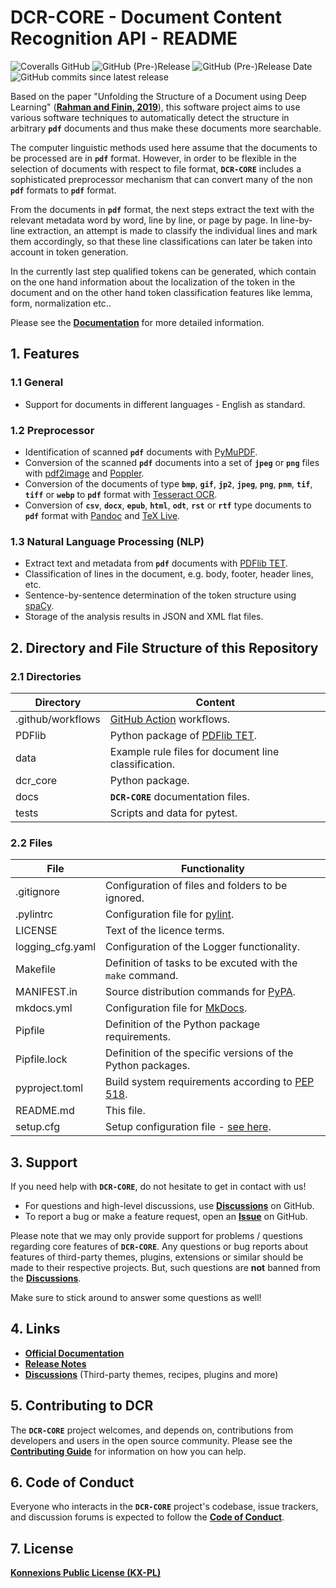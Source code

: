 # DCR-CORE - Document Content Recognition API - README

![Coveralls GitHub](https://img.shields.io/coveralls/github/KonnexionsGmbH/dcr-core.svg)
![GitHub (Pre-)Release](https://img.shields.io/github/v/release/KonnexionsGmbH/dcr-core?include_prereleases)
![GitHub (Pre-)Release Date](https://img.shields.io/github/release-date-pre/KonnexionsGmbh/dcr-core)
![GitHub commits since latest release](https://img.shields.io/github/commits-since/KonnexionsGmbH/dcr-core/0.9.7)

Based on the paper "Unfolding the Structure of a Document using Deep Learning" (**[Rahman and Finin, 2019](https://arxiv.org/abs/1910.03678)**), this software project aims to use various software techniques to automatically detect the structure in arbitrary **`pdf`** documents and thus make these documents more searchable.

The computer linguistic methods used here assume that the documents to be processed are in **`pdf`** format.
However, in order to be flexible in the selection of documents with respect to file format, **`DCR-CORE`** includes a sophisticated preprocessor mechanism that can convert many of the non **`pdf`** formats to **`pdf`** format.

From the documents in **`pdf`** format, the next steps extract the text with the relevant metadata word by word, line by line, or page by page. In line-by-line extraction, an attempt is made to classify the individual lines and mark them accordingly, so that these line classifications can later be taken into account in token generation.

In the currently last step qualified tokens can be generated, which contain on the one hand information about the localization of the token in the document and on the other hand token classification features like lemma, form, normalization etc..

Please see the **[Documentation](https://konnexionsgmbh.github.io/dcr-core)** for more detailed information.

## 1. Features

### 1.1 General 
 
- Support for documents in different languages - English as standard.

### 1.2 Preprocessor 

- Identification of scanned **`pdf`** documents with [PyMuPDF](https://pymupdf.readthedocs.io/en/latest/module.html).
- Conversion of the scanned **`pdf`** documents into a set of **`jpeg`** or **`png`** files with [pdf2image](https://pypi.org/project/pdf2image) and [Poppler](https://poppler.freedesktop.org).
- Conversion of the documents of type **`bmp`**, **`gif`**, **`jp2`**, **`jpeg`**, **`png`**, **`pnm`**, **`tif`**, **`tiff`** or **`webp`** to **`pdf`** format with [Tesseract OCR](https://github.com/tesseract-ocr/tesseract).
- Conversion of **`csv`**, **`docx`**, **`epub`**, **`html`**, **`odt`**, **`rst`** or **`rtf`** type documents to **`pdf`** format with [Pandoc](https://pandoc.org) and [TeX Live](https://www.tug.org/texlive).

### 1.3 Natural Language Processing (NLP) 

- Extract text and metadata from **`pdf`** documents with [PDFlib TET](https://www.pdflib.com/products/tet/).
- Classification of lines in the document, e.g. body, footer, header lines, etc.
- Sentence-by-sentence determination of the token structure using [spaCy](https://spacy.io).
- Storage of the analysis results in JSON and XML flat files.

## 2. Directory and File Structure of this Repository

### 2.1 Directories

| Directory         | Content                                                               |
|-------------------|-----------------------------------------------------------------------|
| .github/workflows | [GitHub Action](https://github.com/actions) workflows.                |
| PDFlib            | Python package of [PDFlib TET](https://www.pdflib.com/products/tet/). |
| data              | Example rule files for document line classification.                  |
| dcr_core          | Python package.                                                       |
| docs              | **`DCR-CORE`** documentation files.                                     |
| tests             | Scripts and data for pytest.                                          |

### 2.2 Files

| File             | Functionality                                                                                              |
|------------------|------------------------------------------------------------------------------------------------------------|
| .gitignore       | Configuration of files and folders to be ignored.                                                          |
| .pylintrc        | Configuration file for [pylint](https://github.com/PyCQA/pylint).                                          |
| LICENSE          | Text of the licence terms.                                                                                 |
| logging_cfg.yaml | Configuration of the Logger functionality.                                                                 |
| Makefile         | Definition of tasks to be excuted with the `make` command.                                                 |
| MANIFEST.in      | Source distribution commands for [PyPA](https://packaging.python.org/en/latest/guides/using-manifest-in/). |
| mkdocs.yml       | Configuration file for [MkDocs](https://github.com/mkdocs/mkdocs/).                                        |
| Pipfile          | Definition of the Python package requirements.                                                             |
| Pipfile.lock     | Definition of the specific versions of the Python packages.                                                |
| pyproject.toml   | Build system requirements according to [PEP 518](https://peps.python.org/pep-0518/).                       |
| README.md        | This file.                                                                                                 |
| setup.cfg        | Setup configuration file - [see here](https://setuptools.pypa.io/en/latest/setuptools.html).               |

## 3. Support

If you need help with **`DCR-CORE`**, do not hesitate to get in contact with us!

- For questions and high-level discussions, use **[Discussions](https://github.com/KonnexionsGmbH/dcr-core/discussions)** on GitHub.
- To report a bug or make a feature request, open an **[Issue](https://github.com/KonnexionsGmbH/dcr-core/issues)** on GitHub.

Please note that we may only provide support for problems / questions regarding core features of **`DCR-CORE`**.
Any questions or bug reports about features of third-party themes, plugins, extensions or similar should be made to their respective projects. 
But, such questions are **not** banned from the **[Discussions](https://github.com/KonnexionsGmbH/dcr-core/discussions)**.

Make sure to stick around to answer some questions as well!

## 4. Links

- **[Official Documentation](https://konnexionsgmbh.github.io/dcr-core)**
- **[Release Notes](https://konnexionsgmbh.github.io/dcr-core/release_notes)**
- **[Discussions](https://github.com/KonnexionsGmbH/dcr-core/discussions)** (Third-party themes, recipes, plugins and more)

## 5. Contributing to DCR

The **`DCR-CORE`** project welcomes, and depends on, contributions from developers and users in the open source community. 
Please see the **[Contributing Guide](https://konnexionsgmbh.github.io/dcr-core/contributing)** for
information on how you can help.

## 6. Code of Conduct

Everyone who interacts in the **`DCR-CORE`** project's codebase, issue trackers, and discussion forums is expected to follow the **[Code of Conduct](https://konnexionsgmbh.github.io/dcr-core/code_of_conduct)**.

## 7. License

**[Konnexions Public License (KX-PL)](https://konnexionsgmbh.github.io/dcr-core/license)**
